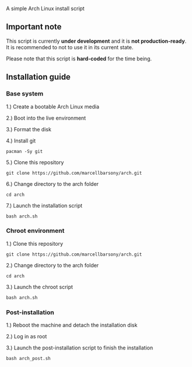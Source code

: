 A simple Arch Linux install script

## Important note

This script is currently **under development** and it is **not production-ready**. It is recommended to not to use it in its current state.

Please note that this script is **hard-coded** for the time being.

## Installation guide

### Base system

1.) Create a bootable Arch Linux media

2.) Boot into the live environment

3.) Format the disk

4.) Install git   

`pacman -Sy git`

5.) Clone this repository

`git clone https://github.com/marcellbarsony/arch.git`

6.) Change directory to the arch folder

`cd arch`

7.) Launch the installation script

`bash arch.sh`

### Chroot environment

1.) Clone this repository

`git clone https://github.com/marcellbarsony/arch.git`

2.) Change directory to the arch folder

`cd arch`

3.) Launch the chroot script

`bash arch.sh`

### Post-installation

1.) Reboot the machine and detach the installation disk

2.) Log in as root

3.) Launch the post-installation script to finish the installation

`bash arch_post.sh`
